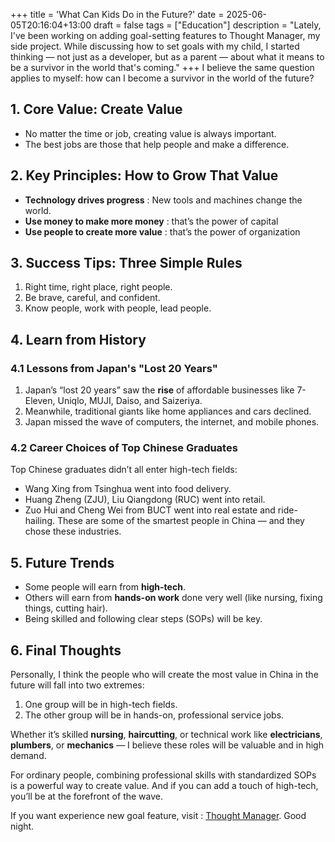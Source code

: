 +++
title = 'What Can Kids Do in the Future?'
date = 2025-06-05T20:16:04+13:00
draft = false
tags = ["Education"]
description = "Lately, I've been working on adding goal-setting features to Thought Manager, my side project. While discussing how to set goals with my child,  I started thinking — not just as a developer, but as a parent — about what it means to be a survivor in the world that's coming."
+++
I believe the same question applies to myself: how can I become a survivor in the world of the future?  

## 1. Core Value: Create Value

- No matter the time or job, creating value is always important.
- The best jobs are those that help people and make a difference.

## 2. Key Principles: How to Grow That Value

- **Technology drives progress** : New tools and machines change the world.
- **Use money to make more money** : that’s the power of capital
- **Use people to create more value** : that’s the power of organization

## 3. Success Tips: Three Simple Rules

1. Right time, right place, right people.
2. Be brave, careful, and confident.
3. Know people, work with people, lead people.

## 4. Learn from History

### 4.1 Lessons from Japan's "Lost 20 Years"

1. Japan’s “lost 20 years” saw the **rise** of affordable businesses like 7-Eleven, Uniqlo, MUJI, Daiso, and Saizeriya.
2. Meanwhile, traditional giants like home appliances and cars declined.
3. Japan missed the wave of computers, the internet, and mobile phones.

### 4.2 Career Choices of Top Chinese Graduates

Top Chinese graduates didn’t all enter high-tech fields:
  - Wang Xing from Tsinghua went into food delivery.
  - Huang Zheng (ZJU), Liu Qiangdong (RUC) went into retail.
  - Zuo Hui and Cheng Wei from BUCT went into real estate and ride-hailing.
These are some of the smartest people in China — and they chose these industries.


## 5. Future Trends

- Some people will earn from **high-tech**.
- Others will earn from **hands-on work** done very well (like nursing, fixing things, cutting hair).
- Being skilled and following clear steps (SOPs) will be key.

## 6. Final Thoughts

Personally, I think the people who will create the most value in China in the future will fall into two extremes:

1. One group will be in high-tech fields.
2. The other group will be in hands-on, professional service jobs.

Whether it’s skilled **nursing**, **haircutting**, or technical work like **electricians**, **plumbers**, or **mechanics** — I believe these roles will be valuable and in high demand.

For ordinary people, combining professional skills with standardized SOPs is a powerful way to create value. And if you can add a touch of high-tech, you’ll be at the forefront of the wave. 

If you want experience new goal feature, visit : [Thought Manager](https://thought-manager.vercel.app). Good night.